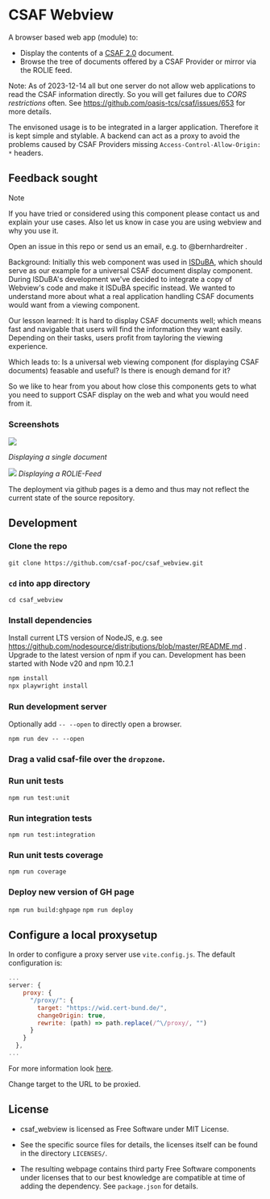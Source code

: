 <!--
 This file is Free Software under the Apache-2.0 License
 without warranty, see README.md and LICENSES/Apache-2.0.txt for details.

 SPDX-License-Identifier: Apache-2.0

 SPDX-FileCopyrightText: 2023 German Federal Office for Information Security (BSI) <https://www.bsi.bund.de>
 Software-Engineering: 2023 Intevation GmbH <https://intevation.de>
-->

# CSAF Webview

A browser based web app (module) to:

- Display the contents of a
  [CSAF 2.0](https://docs.oasis-open.org/csaf/csaf/v2.0/csaf-v2.0.html)
  document.
- Browse the tree of documents offered by a CSAF Provider or mirror
  via the ROLIE feed.

Note: As of 2023-12-14 all but one server do not allow web applications
 to read the CSAF information directly. So you will get failures
 due to _CORS restrictions_ often.
 See https://github.com/oasis-tcs/csaf/issues/653 for more details.

The envisoned usage is to be integrated in a larger application.
Therefore it is kept simple and stylable.
A backend can act as a proxy to avoid the problems caused by
CSAF Providers missing `Access-Control-Allow-Origin: *` headers.

## Feedback sought

> [!NOTE]
> If you have tried or considered using this component
> please contact us and explain your use cases.
> Also let us know in case you are using webview and why you use it.
>
> Open an issue in this repo or send us an email, e.g. to @bernhardreiter .

Background: Initially this web component was used
in [ISDuBA](https://github.com/ISDuBA/ISDuBA), which should serve
as our example for a universal CSAF document display component.
During ISDuBA's development we've decided to integrate a copy
of Webview's code and make it ISDuBA specific instead.
We wanted to understand more about
what a real application handling CSAF documents would want
from a viewing component.

Our lesson learned: It is hard to display CSAF documents well;
which means fast and navigable that users will find the information
they want easily. Depending on their tasks, users profit from
tayloring the viewing experience.

Which leads to:
Is a universal web viewing component (for displaying CSAF documents)
feasable and useful? Is there is enough demand for it?

So we like to hear from you about how close this components gets to what
you need to support CSAF display on the web and what you would need
from it.


### Screenshots

![](docs/app_single.png)

*Displaying a single document*

![](docs/app_feed.png)
*Displaying a ROLIE-Feed*

The deployment via github pages is a demo
and thus may not reflect the current state of the source repository.

## Development

### Clone the repo

`git clone https://github.com/csaf-poc/csaf_webview.git`

### `cd` into app directory

`cd csaf_webview`

### Install dependencies

Install current LTS version of NodeJS, e.g. see
https://github.com/nodesource/distributions/blob/master/README.md .
Upgrade to the latest version of npm if you can.
Development has been started with Node v20 and npm 10.2.1

```sh
npm install
npx playwright install
```

### Run development server
Optionally add `-- --open` to directly open a browser.

`npm run dev -- --open`

### Drag a valid csaf-file over the `dropzone`.

### Run unit tests

`npm run test:unit`

### Run integration tests

`npm run test:integration`

### Run unit tests coverage

`npm run coverage`

### Deploy new version of GH page

`npm run build:ghpage`
`npm run deploy`

## Configure a local proxysetup

In order to configure a proxy server use `vite.config.js`.
The default configuration is:

```javascript
...
server: {
    proxy: {
      "/proxy/": {
        target: "https://wid.cert-bund.de/",
        changeOrigin: true,
        rewrite: (path) => path.replace(/^\/proxy/, "")
      }
    }
  },
...
```
For more information look [here](https://vitejs.dev/config/server-options.html#server-proxy).

Change target to the URL to be proxied.

## License

- csaf_webview is licensed as Free Software under MIT License.

- See the specific source files
  for details, the licenses itself can be found in the directory `LICENSES/`.

- The resulting webpage contains third party Free Software components under
  licenses that to our best knowledge are compatible at time of adding
  the dependency. See `package.json` for details.
